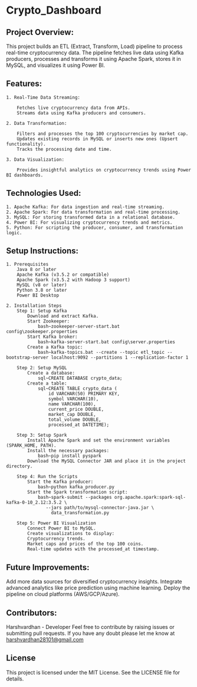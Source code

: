 # Crypto_Dashboard

## Project Overview:

This project builds an ETL (Extract, Transform, Load) pipeline to process real-time cryptocurrency data. The pipeline fetches live data using Kafka producers, processes and transforms it using Apache Spark, stores it in MySQL, and visualizes it using Power BI.

## Features:

    1. Real-Time Data Streaming:

        Fetches live cryptocurrency data from APIs.
        Streams data using Kafka producers and consumers.
        
    2. Data Transformation:

        Filters and processes the top 100 cryptocurrencies by market cap.
        Updates existing records in MySQL or inserts new ones (Upsert functionality).
        Tracks the processing date and time.
        
    3. Data Visualization:

        Provides insightful analytics on cryptocurrency trends using Power BI dashboards.
        
## Technologies Used:

    1. Apache Kafka: For data ingestion and real-time streaming.
    2. Apache Spark: For data transformation and real-time processing.
    3. MySQL: For storing transformed data in a relational database.
    4. Power BI: For visualizing cryptocurrency trends and metrics.
    5. Python: For scripting the producer, consumer, and transformation logic.
    
## Setup Instructions:

    1. Prerequisites
        Java 8 or later
        Apache Kafka (v3.5.2 or compatible)
        Apache Spark (v3.5.2 with Hadoop 3 support)
        MySQL (v8 or later)
        Python 3.8 or later
        Power BI Desktop
        
    2. Installation Steps
        Step 1: Setup Kafka
            Download and extract Kafka.
            Start Zookeeper:
                bash~zookeeper-server-start.bat config\zookeeper.properties
            Start Kafka broker:
                bash~kafka-server-start.bat config\server.properties
            Create a Kafka topic:
                bash~kafka-topics.bat --create --topic etl_topic --bootstrap-server localhost:9092 --partitions 1 --replication-factor 1
                
        Step 2: Setup MySQL
            Create a database:
                sql~CREATE DATABASE crypto_data;
            Create a table:
                sql~CREATE TABLE crypto_data (
                    id VARCHAR(50) PRIMARY KEY,
                    symbol VARCHAR(10),
                    name VARCHAR(100),
                    current_price DOUBLE,
                    market_cap DOUBLE,
                    total_volume DOUBLE,
                    processed_at DATETIME);
                    
        Step 3: Setup Spark
            Install Apache Spark and set the environment variables (SPARK_HOME, PATH).
            Install the necessary packages:
                bash~pip install pyspark
            Download the MySQL Connector JAR and place it in the project directory.

        Step 4: Run the Scripts
            Start the Kafka producer:
                bash~python kafka_producer.py
            Start the Spark transformation script:
                bash~spark-submit --packages org.apache.spark:spark-sql-kafka-0-10_2.12:3.5.2 \
                   --jars path/to/mysql-connector-java.jar \
                     data_transformation.py
                     
        Step 5: Power BI Visualization
            Connect Power BI to MySQL.
            Create visualizations to display:
            Cryptocurrency trends.
            Market caps and prices of the top 100 coins.
            Real-time updates with the processed_at timestamp.

## Future Improvements:
Add more data sources for diversified cryptocurrency insights.
Integrate advanced analytics like price prediction using machine learning.
Deploy the pipeline on cloud platforms (AWS/GCP/Azure).

## Contributors:
Harshvardhan - Developer
Feel free to contribute by raising issues or submitting pull requests.
If you have any doubt please let me know at harshvardhan28101@gmail.com

## License
This project is licensed under the MIT License. See the LICENSE file for details.
